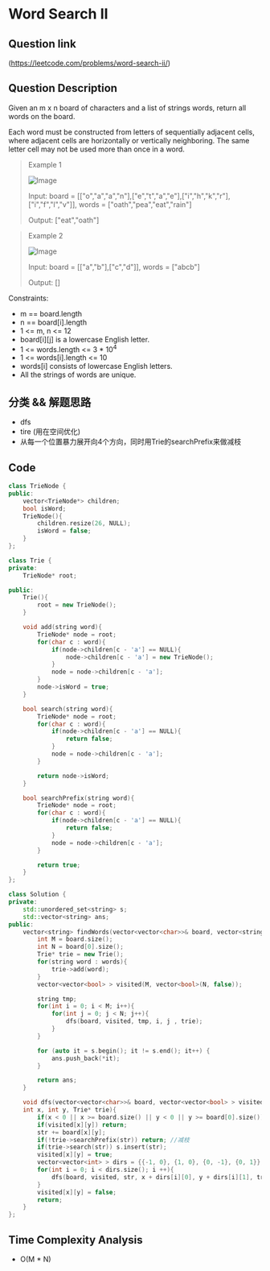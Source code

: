 # Word Search II

## Question link
(https://leetcode.com/problems/word-search-ii/)

## Question Description
Given an m x n board of characters and a list of strings words, return all words on the board.

Each word must be constructed from letters of sequentially adjacent cells, where adjacent cells are horizontally or vertically neighboring. The same letter cell may not be used more than once in a word.

> Example 1
>
>![Image](https://assets.leetcode.com/uploads/2020/11/07/search1.jpg)
>
> Input: board = [["o","a","a","n"],["e","t","a","e"],["i","h","k","r"],["i","f","l","v"]], words = ["oath","pea","eat","rain"]
>
> Output: ["eat","oath"]

> Example 2
>
>![Image](https://assets.leetcode.com/uploads/2020/11/07/search2.jpg)
>
> Input: board = [["a","b"],["c","d"]], words = ["abcb"]
>
> Output: []

Constraints:
- m == board.length
- n == board[i].length
- 1 <= m, n <= 12
- board[i][j] is a lowercase English letter.
- 1 <= words.length <= 3 * 10<sup>4</sup>
- 1 <= words[i].length <= 10
- words[i] consists of lowercase English letters.
- All the strings of words are unique.

## 分类 && 解题思路
- dfs
- tire (用在空间优化)
- 从每一个位置暴力展开向4个方向，同时用Trie的searchPrefix来做减枝

## Code
```c++
class TrieNode {
public:
    vector<TrieNode*> children;
    bool isWord;
    TrieNode(){
        children.resize(26, NULL);
        isWord = false;
    }
};

class Trie {
private:
    TrieNode* root;

public:
    Trie(){
        root = new TrieNode();
    }

    void add(string word){
        TrieNode* node = root;
        for(char c : word){
            if(node->children[c - 'a'] == NULL){
                node->children[c - 'a'] = new TrieNode();
            }
            node = node->children[c - 'a'];
        }
        node->isWord = true;
    }

    bool search(string word){
        TrieNode* node = root;
        for(char c : word){
            if(node->children[c - 'a'] == NULL){
                return false;
            }
            node = node->children[c - 'a'];
        }

        return node->isWord;
    }

    bool searchPrefix(string word){
        TrieNode* node = root;
        for(char c : word){
            if(node->children[c - 'a'] == NULL){
                return false;
            }
            node = node->children[c - 'a'];
        }

        return true;
    }
};

class Solution {
private:
    std::unordered_set<string> s;
    std::vector<string> ans;
public:
    vector<string> findWords(vector<vector<char>>& board, vector<string>& words) {
        int M = board.size();
        int N = board[0].size();
        Trie* trie = new Trie();
        for(string word : words){
            trie->add(word);
        }
        vector<vector<bool> > visited(M, vector<bool>(N, false));

        string tmp;
        for(int i = 0; i < M; i++){
            for(int j = 0; j < N; j++){
                dfs(board, visited, tmp, i, j , trie);
            }
        }

        for (auto it = s.begin(); it != s.end(); it++) {
            ans.push_back(*it);
        }

        return ans;
    }

    void dfs(vector<vector<char>>& board, vector<vector<bool> > visited, string str, 
    int x, int y, Trie* trie){
        if(x < 0 || x >= board.size() || y < 0 || y >= board[0].size()) return;
        if(visited[x][y]) return;
        str += board[x][y];
        if(!trie->searchPrefix(str)) return; //减枝
        if(trie->search(str)) s.insert(str);
        visited[x][y] = true;
        vector<vector<int> > dirs = {{-1, 0}, {1, 0}, {0, -1}, {0, 1}};
        for(int i = 0; i < dirs.size(); i ++){
            dfs(board, visited, str, x + dirs[i][0], y + dirs[i][1], trie);
        }
        visited[x][y] = false;
        return;
    }
};
```

## Time Complexity Analysis
- O(M * N)